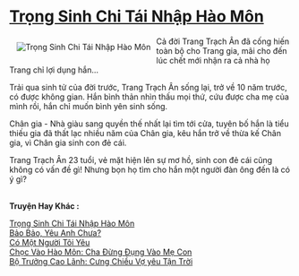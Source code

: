 <a href="https://utruyen.com/truyen/trong-sinh-chi-tai-nhap-hao-mon/19322/" title="Trọng Sinh Chi Tái Nhập Hào Môn"><h1>Trọng Sinh Chi Tái Nhập Hào Môn</h1></a><div style="display:table"><img align="right" style="float: left; padding: 10px;" src="https://utruyen.com/images/story/200x260/trong-sinh-chi-tai-nhap-hao-mon.jpg" alt="Trọng Sinh Chi Tái Nhập Hào Môn">Cả đời Trang Trạch Ân đã cống hiến toàn bộ cho Trang gia, mãi cho đến lúc chết mới nhận ra cả nhà họ Trang chỉ lợi dụng hắn...<p></p>Trải qua sinh tử của đời trước, Trang Trạch Ân sống lại, trở về 10 năm trước, có được không gian. Hắn bình thản nhìn thấu mọi thứ, cứu được cha mẹ của mình rồi, hắn chỉ muốn bình yên sinh sống.<p></p>Chân gia - Nhà giàu sang quyền thế nhất lại tìm tới cửa, tuyên bố hắn là tiểu thiếu gia đã thất lạc nhiều năm của Chân gia, kêu hắn trở về thừa kế Chân gia, vì Chân gia sinh con đẻ cái.<p></p>Trang Trạch Ân 23 tuổi, vẻ mặt hiện lên sự mơ hồ, sinh con đẻ cái cũng không có vấn đề gì! Nhưng bọn họ tìm cho hắn một người đàn ông đến là có ý gì?</div><p><br><b>Truyện Hay Khác :</b></p><a href="https://utruyen.com/truyen/trong-sinh-chi-tai-nhap-hao-mon/19322/" alt="Trọng Sinh Chi Tái Nhập Hào Môn">Trọng Sinh Chi Tái Nhập Hào Môn</a><br/><a href="https://utruyen.com/truyen/bao-bao-yeu-anh-chua/18961/" alt="Bảo Bảo, Yêu Anh Chưa?">Bảo Bảo, Yêu Anh Chưa?</a><br/><a href="https://github.com/quanluxury/ngontinh_top100/tree/master/19575" alt="Có Một Người Tôi Yêu">Có Một Người Tôi Yêu</a><br/><a href="https://github.com/quanluxury/ngontinh_top100/tree/master/17324" alt="Chọc Vào Hào Môn: Cha Đừng Đụng Vào Mẹ Con">Chọc Vào Hào Môn: Cha Đừng Đụng Vào Mẹ Con</a><br/><a href="https://images.google.com.bn/url?q=https%3A%2F%2Futruyen.com%2Ftruyen%2Fbo-truong-cao-lanh-cung-chieu-vo-yeu-tan-troi%2F19070%2F" alt="Bộ Trưởng Cao Lãnh: Cưng Chiều Vợ yêu Tận Trời">Bộ Trưởng Cao Lãnh: Cưng Chiều Vợ yêu Tận Trời</a><br/>